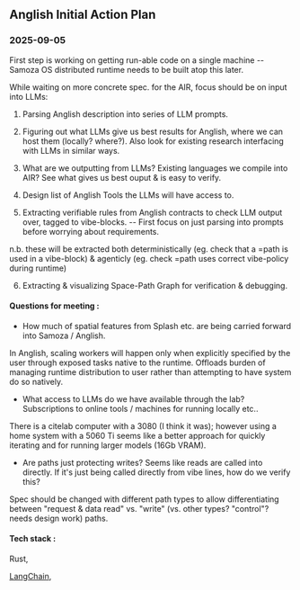 ## Anglish Initial Action Plan

### 2025-09-05

First step is working on getting run-able code on a single machine -- Samoza OS distributed runtime needs to be built atop this later.

While waiting on more concrete spec. for the AIR, focus should be on input into LLMs:

1. Parsing Anglish description into series of LLM prompts.

2. Figuring out what LLMs give us best results for Anglish, where we can host them (locally? where?). Also look for existing research interfacing with LLMs in similar ways.

3. What are we outputting from LLMs? Existing languages we compile into AIR? See what gives us best ouput & is easy to verify.

4. Design list of Anglish Tools the LLMs will have access to.

5. Extracting verifiable rules from Anglish contracts to check LLM output over, tagged to vibe-blocks. -- First focus on just parsing into prompts before worrying about requirements.

n.b. these will be extracted both deterministically (eg. check that a =path is used in a vibe-block) & agenticly (eg. check =path uses correct vibe-policy during runtime)

6. Extracting & visualizing Space-Path Graph for verification & debugging.

#### Questions for meeting :

- How much of spatial features from Splash etc. are being carried forward into Samoza / Anglish.

In Anglish, scaling workers will happen only when explicitly specified by the user through exposed tasks native to the runtime. Offloads burden of managing runtime distribution to user rather than attempting to have system do so natively.

- What access to LLMs do we have available through the lab? Subscriptions to online tools / machines for running locally etc..

There is a citelab computer with a 3080 (I think it was); however using a home system with a 5060 Ti seems like a better approach for quickly iterating and for running larger models (16Gb VRAM).

- Are paths just protecting writes? Seems like reads are called into directly. If it's just being called directly from vibe lines, how do we verify this?

Spec should be changed with different path types to allow differentiating between "request & data read" vs. "write" (vs. other types? "control"? needs design work) paths.

#### Tech stack :

Rust,

[LangChain](https://github.com/Abraxas-365/langchain-rust),
